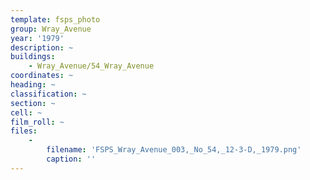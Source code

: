 ```yaml
---
template: fsps_photo
group: Wray_Avenue
year: '1979'
description: ~
buildings:
    - Wray_Avenue/54_Wray_Avenue
coordinates: ~
heading: ~
classification: ~
section: ~
cell: ~
film_roll: ~
files:
    -
        filename: 'FSPS_Wray_Avenue_003,_No_54,_12-3-D,_1979.png'
        caption: ''
---
```

